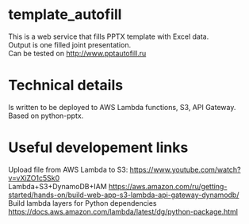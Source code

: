 # template_autofill 
This is a web service that fills PPTX template with Excel data. \
Output is one filled joint presentation. \
Can be tested on http://www.pptautofill.ru

# Technical details
Is written to be deployed to AWS Lambda functions, S3, API Gateway. \
Based on python-pptx.

# Useful developement links
Upload file from AWS Lambda to S3: https://www.youtube.com/watch?v=vXiZO1c5Sk0 \
Lambda+S3+DynamoDB+IAM https://aws.amazon.com/ru/getting-started/hands-on/build-web-app-s3-lambda-api-gateway-dynamodb/ \
Build lambda layers for Python dependencies https://docs.aws.amazon.com/lambda/latest/dg/python-package.html
